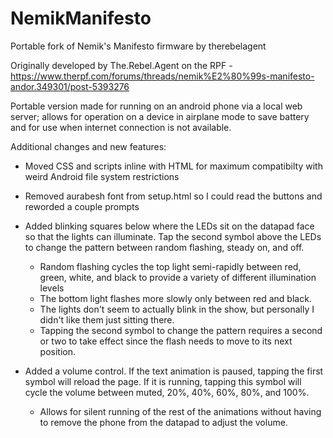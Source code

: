 # NemikManifesto
Portable fork of Nemik's Manifesto firmware by therebelagent

Originally developed by The.Rebel.Agent on the RPF - https://www.therpf.com/forums/threads/nemik%E2%80%99s-manifesto-andor.349301/post-5393276

Portable version made for running on an android phone via a local web server; allows for operation on a device in airplane mode to save battery and for use when internet connection is not available.

Additional changes and new features:

- Moved CSS and scripts inline with HTML for maximum compatibilty with weird Android file system restrictions

- Removed aurabesh font from setup.html so I could read the buttons and reworded a couple prompts

- Added blinking squares below where the LEDs sit on the datapad face so that the lights can illuminate. Tap the second symbol above the LEDs to change the pattern between random flashing, steady on, and off.
  - Random flashing cycles the top light semi-rapidly between red, green, white, and black to provide a variety of different illumination levels
  - The bottom light flashes more slowly only between red and black.
  - The lights don't seem to actually blink in the show, but personally I didn't like them just sitting there.
  - Tapping the second symbol to change the pattern requires a second or two to take effect since the flash needs to move to its next position.

- Added a volume control. If the text animation is paused, tapping the first symbol will reload the page. If it is running, tapping this symbol will cycle the volume between muted, 20%, 40%, 60%, 80%, and 100%.
  - Allows for silent running of the rest of the animations without having to remove the phone from the datapad to adjust the volume.
